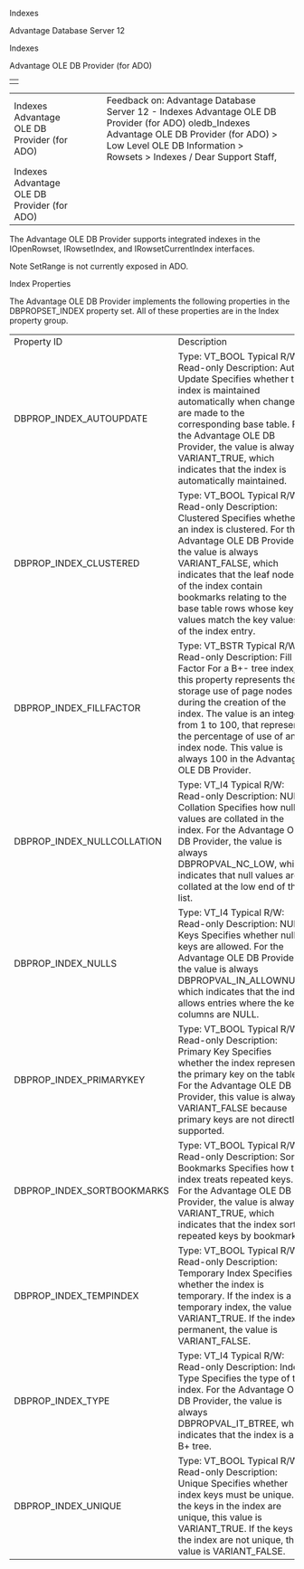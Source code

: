 Indexes




Advantage Database Server 12  

Indexes

Advantage OLE DB Provider (for ADO)

|  |
| --- |
|  |

|  |  |  |  |  |
| --- | --- | --- | --- | --- |
| Indexes  Advantage OLE DB Provider (for ADO) |  |  | Feedback on: Advantage Database Server 12 - Indexes Advantage OLE DB Provider (for ADO) oledb\_Indexes Advantage OLE DB Provider (for ADO) > Low Level OLE DB Information > Rowsets > Indexes / Dear Support Staff, |  |
| Indexes  Advantage OLE DB Provider (for ADO) |  |  |  |  |

The Advantage OLE DB Provider supports integrated indexes in the IOpenRowset, IRowsetIndex, and IRowsetCurrentIndex interfaces.

Note SetRange is not currently exposed in ADO.

Index Properties

The Advantage OLE DB Provider implements the following properties in the DBPROPSET\_INDEX property set. All of these properties are in the Index property group.

|  |  |
| --- | --- |
| Property ID | Description |
| DBPROP\_INDEX\_AUTOUPDATE | Type: VT\_BOOL  Typical R/W: Read-only  Description: Auto Update  Specifies whether the index is maintained automatically when changes are made to the corresponding base table. For the Advantage OLE DB Provider, the value is always VARIANT\_TRUE, which indicates that the index is automatically maintained. |
| DBPROP\_INDEX\_CLUSTERED | Type: VT\_BOOL  Typical R/W: Read-only  Description: Clustered  Specifies whether an index is clustered. For the Advantage OLE DB Provider, the value is always VARIANT\_FALSE, which indicates that the leaf nodes of the index contain bookmarks relating to the base table rows whose key values match the key values of the index entry. |
| DBPROP\_INDEX\_FILLFACTOR | Type: VT\_BSTR  Typical R/W: Read-only  Description: Fill Factor  For a B+- tree index, this property represents the storage use of page nodes during the creation of the index. The value is an integer, from 1 to 100, that represents the percentage of use of an index node. This value is always 100 in the Advantage OLE DB Provider. |
| DBPROP\_INDEX\_NULLCOLLATION | Type: VT\_I4  Typical R/W: Read-only  Description: NULL Collation  Specifies how null values are collated in the index. For the Advantage OLE DB Provider, the value is always DBPROPVAL\_NC\_LOW, which indicates that null values are collated at the low end of the list. |
| DBPROP\_INDEX\_NULLS | Type: VT\_I4  Typical R/W: Read-only  Description: NULL Keys  Specifies whether null keys are allowed. For the Advantage OLE DB Provider, the value is always DBPROPVAL\_IN\_ALLOWNULL, which indicates that the index allows entries where the key columns are NULL. |
| DBPROP\_INDEX\_PRIMARYKEY | Type: VT\_BOOL  Typical R/W: Read-only  Description: Primary Key  Specifies whether the index represents the primary key on the table. For the Advantage OLE DB Provider, this value is always VARIANT\_FALSE because primary keys are not directly supported. |
| DBPROP\_INDEX\_SORTBOOKMARKS | Type: VT\_BOOL  Typical R/W: Read-only  Description: Sort Bookmarks  Specifies how the index treats repeated keys. For the Advantage OLE DB Provider, the value is always VARIANT\_TRUE, which indicates that the index sorts repeated keys by bookmark. |
| DBPROP\_INDEX\_TEMPINDEX | Type: VT\_BOOL  Typical R/W: Read-only  Description: Temporary Index  Specifies whether the index is temporary. If the index is a temporary index, the value is VARIANT\_TRUE. If the index is permanent, the value is VARIANT\_FALSE. |
| DBPROP\_INDEX\_TYPE | Type: VT\_I4  Typical R/W: Read-only  Description: Index Type  Specifies the type of the index. For the Advantage OLE DB Provider, the value is always DBPROPVAL\_IT\_BTREE, which indicates that the index is a B+ tree. |
| DBPROP\_INDEX\_UNIQUE | Type: VT\_BOOL  Typical R/W: Read-only  Description: Unique  Specifies whether index keys must be unique. If the keys in the index are unique, this value is VARIANT\_TRUE. If the keys in the index are not unique, this value is VARIANT\_FALSE. |